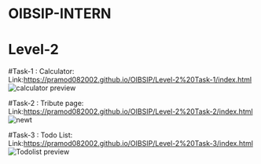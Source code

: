 # OIBSIP-INTERN
# Level-2
#Task-1 : Calculator:<br>
Link:https://pramod082002.github.io/OIBSIP/Level-2%20Task-1/index.html
![calculator preview](https://user-images.githubusercontent.com/98146489/192246300-04660269-463e-45aa-a9e8-8b9d980db138.jpg)

#Task-2 : Tribute page:<br>
Link:https://pramod082002.github.io/OIBSIP/Level-2%20Task-2/index.html
![newt](https://user-images.githubusercontent.com/98146489/192247852-a4131e91-7952-4e22-b198-c463c34b34e4.jpg)

#Task-3 : Todo List:<br>
Link:https://pramod082002.github.io/OIBSIP/Level-2%20Task-3/index.html
![Todolist preview](https://user-images.githubusercontent.com/98146489/192248311-bcb216b0-9779-43c3-85b3-bed02690c4c9.jpg)
